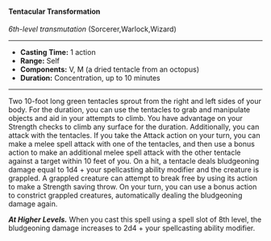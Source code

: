 #### Tentacular Transformation
*6th-level transmutation* (Sorcerer,Warlock,Wizard)
___
- **Casting Time:** 1 action
- **Range:** Self
- **Components:** V, M (a dried tentacle from an octopus)
- **Duration:** Concentration, up to 10 minutes
---
Two 10-foot long green tentacles sprout from the
right and left sides of your body. For the duration,
you can use the tentacles to grab and manipulate
objects and aid in your attempts to climb. You have advantage on your Strength checks to climb any
surface for the duration.
Additionally, you can attack with the tentacles. If
you take the Attack action on your turn, you can
make a melee spell attack with one of the tentacles,
and then use a bonus action to make an additional
melee spell attack with the other tentacle against a
target within 10 feet of you. On a hit, a tentacle
deals bludgeoning damage equal to 1d4 + your
spellcasting ability modifier and the creature is
grappled. A grappled creature can attempt to break
free by using its action to make a Strength saving
throw. On your turn, you can use a bonus action to
constrict grappled creatures, automatically dealing
the bludgeoning damage again.

***At Higher Levels.*** When you cast this spell using
a spell slot of 8th level, the bludgeoning damage
increases to 2d4 + your spellcasting ability modifier.
